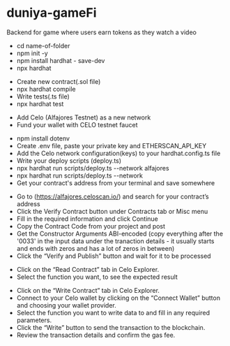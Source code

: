 # duniya-gameFi
 Backend for game where users earn tokens as they watch a video


<!-- SUMMARY OF STEPS -->

<!-- set up hardhat environment -->
- cd name-of-folder               <!-- switch to project folder -->
- npm init -y                     <!-- create package.json file -->
- npm install hardhat - save-dev  <!-- initialize the Hardhat environment -->
- npx hardhat

<!-- create your smart contract -->
- Create new contract(.sol file)  <!-- inside contracts folder and write your code -->
- npx hardhat compile             <!-- compiles your contracts -->
- Write tests(.ts file)           <!-- to verify that your contracts work as expected -->
- npx hardhat test                <!-- run your tests -->

<!-- add Celo testnet to your Metamask -->
- Add Celo (Alfajores Testnet) as a new network
- Fund your wallet with CELO testnet faucet

<!-- deploy your smart contract -->
- npm install dotenv              <!-- to be able to use our private key for our Celo account -->
- Create .env file, paste your private key and ETHERSCAN_API_KEY  <!-- these can be gotten from your metamask and celoscan accounts respectively -->
- Add the Celo network configuration(keys) to your hardhat.config.ts file
- Write your deploy scripts (deploy.ts)
- npx hardhat run scripts/deploy.ts --network alfajores   <!-- deploy your contract on live server -->
- npx hardhat run scripts/deploy.ts --network             <!-- deploy your contract locally -->
- Get your contract's address from your terminal and save somewhere

<!-- verify your contract -->
- Go to (https://alfajores.celoscan.io/) and search for your contract’s address
- Click the Verify Contract button under Contracts tab or Misc menu
- Fill in the required information and click Continue
- Copy the Contract Code from your project and post
- Get the Constructor Arguments ABI-encoded (copy everything after the '0033' in the input data under the tranaction details - it usually starts and ends with zeros and has a lot of zeros in between)
- Click the “Verify and Publish” button and wait for it to be processed

<!-- Interacting with your deployed contract on Celo explorer -->
<!-- Reading your contract (for functions that retrieve data only)-->
- Click on the “Read Contract” tab in Celo Explorer.
- Select the function you want, to see the expected result
<!-- Writing to your contract (for functions that modify variables-->
- Click on the “Write Contract” tab in Celo Explorer.
- Connect to your Celo wallet by clicking on the “Connect Wallet” button and choosing your wallet provider.
- Select the function you want to write data to and fill in any required parameters.
- Click the “Write” button to send the transaction to the blockchain.
- Review the transaction details and confirm the gas fee.
